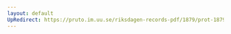 ```yaml
---
layout: default
UpRedirect: https://pruto.im.uu.se/riksdagen-records-pdf/1879/prot-1879--fk--040.pdf
---
```

